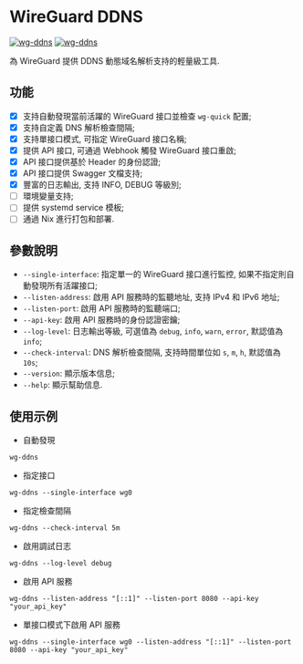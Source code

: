 # WireGuard DDNS

[![wg-ddns](https://img.shields.io/badge/LICENSE-GPLv3%20Liscense-blue?style=flat-square)](./LICENSE)
[![wg-ddns](https://img.shields.io/badge/GitHub-WireGuard%20DDNS-blueviolet?style=flat-square&logo=github)](https://github.com/fernvenue/wg-ddns)

為 WireGuard 提供 DDNS 動態域名解析支持的輕量級工具.

## 功能

- [x] 支持自動發現當前活躍的 WireGuard 接口並檢查 `wg-quick` 配置;
- [x] 支持自定義 DNS 解析檢查間隔;
- [x] 支持單接口模式, 可指定 WireGuard 接口名稱;
- [x] 提供 API 接口, 可通過 Webhook 觸發 WireGuard 接口重啟;
- [x] API 接口提供基於 Header 的身份認證;
- [x] API 接口提供 Swagger 文檔支持;
- [x] 豐富的日志輸出, 支持 INFO, DEBUG 等級別;
- [ ] 環境變量支持;
- [ ] 提供 systemd service 模板;
- [ ] 通過 Nix 進行打包和部署.

## 參數說明

- `--single-interface`: 指定單一的 WireGuard 接口進行監控, 如果不指定則自動發現所有活躍接口;
- `--listen-address`: 啟用 API 服務時的監聽地址, 支持 IPv4 和 IPv6 地址;
- `--listen-port`: 啟用 API 服務時的監聽端口;
- `--api-key`: 啟用 API 服務時的身份認證密鑰;
- `--log-level`: 日志輸出等級, 可選值為 `debug`, `info`, `warn`, `error`, 默認值為 `info`;
- `--check-interval`: DNS 解析檢查間隔, 支持時間單位如 `s`, `m`, `h`, 默認值為 `10s`;
- `--version`: 顯示版本信息;
- `--help`: 顯示幫助信息.

## 使用示例

- 自動發現

```
wg-ddns
```

- 指定接口

```
wg-ddns --single-interface wg0
```

- 指定檢查間隔

```
wg-ddns --check-interval 5m
```

- 啟用調試日志

```
wg-ddns --log-level debug
```

- 啟用 API 服務

```
wg-ddns --listen-address "[::1]" --listen-port 8080 --api-key "your_api_key"
```

- 單接口模式下啟用 API 服務

```
wg-ddns --single-interface wg0 --listen-address "[::1]" --listen-port 8080 --api-key "your_api_key"
```
